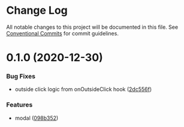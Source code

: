 # Change Log

All notable changes to this project will be documented in this file.
See [Conventional Commits](https://conventionalcommits.org) for commit guidelines.

# 0.1.0 (2020-12-30)


### Bug Fixes

* outside click logic from onOutsideClick hook ([2dc556f](https://github.com/Jepria/jfront-ui/commit/2dc556f5ef3ef5f8d582e9c9a864016d0b593e57))


### Features

* modal ([098b352](https://github.com/Jepria/jfront-ui/commit/098b352d6056fde09e11082cf7008157f76e2d07))
